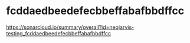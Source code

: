 # fcddaedbeedefecbbeffabafbbdffcc
https://sonarcloud.io/summary/overall?id=neojarvis-testing_fcddaedbeedefecbbeffabafbbdffcc
